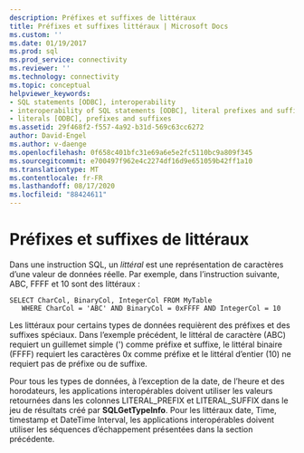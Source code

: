 ```yaml
---
description: Préfixes et suffixes de littéraux
title: Préfixes et suffixes littéraux | Microsoft Docs
ms.custom: ''
ms.date: 01/19/2017
ms.prod: sql
ms.prod_service: connectivity
ms.reviewer: ''
ms.technology: connectivity
ms.topic: conceptual
helpviewer_keywords:
- SQL statements [ODBC], interoperability
- interoperability of SQL statements [ODBC], literal prefixes and suffixes
- literals [ODBC], prefixes and suffixes
ms.assetid: 29f468f2-f557-4a92-b31d-569c63cc6272
author: David-Engel
ms.author: v-daenge
ms.openlocfilehash: 0f658c401bfc31e69a6e5e2fc5110bc9a809f345
ms.sourcegitcommit: e700497f962e4c2274df16d9e651059b42ff1a10
ms.translationtype: MT
ms.contentlocale: fr-FR
ms.lasthandoff: 08/17/2020
ms.locfileid: "88424611"
---
```

# <a name="literal-prefixes-and-suffixes"></a>Préfixes et suffixes de littéraux
Dans une instruction SQL, un *littéral* est une représentation de caractères d’une valeur de données réelle. Par exemple, dans l’instruction suivante, ABC, FFFF et 10 sont des littéraux :  
  
```  
SELECT CharCol, BinaryCol, IntegerCol FROM MyTable  
   WHERE CharCol = 'ABC' AND BinaryCol = 0xFFFF AND IntegerCol = 10  
```  
  
 Les littéraux pour certains types de données requièrent des préfixes et des suffixes spéciaux. Dans l’exemple précédent, le littéral de caractère (ABC) requiert un guillemet simple (') comme préfixe et suffixe, le littéral binaire (FFFF) requiert les caractères 0x comme préfixe et le littéral d’entier (10) ne requiert pas de préfixe ou de suffixe.  
  
 Pour tous les types de données, à l’exception de la date, de l’heure et des horodateurs, les applications interopérables doivent utiliser les valeurs retournées dans les colonnes LITERAL_PREFIX et LITERAL_SUFFIX dans le jeu de résultats créé par **SQLGetTypeInfo**. Pour les littéraux date, Time, timestamp et DateTime Interval, les applications interopérables doivent utiliser les séquences d’échappement présentées dans la section précédente.
